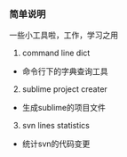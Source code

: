 ###  简单说明
 
一些小工具啦，工作，学习之用

1. command line dict  
  * 命令行下的字典查询工具  
2. sublime project creater 
  * 生成sublime的项目文件
3. svn lines statistics   
  * 统计svn的代码变更